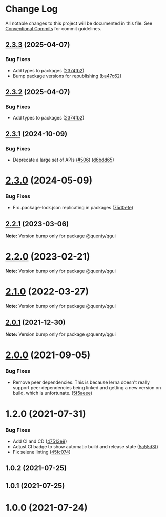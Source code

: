 # Change Log

All notable changes to this project will be documented in this file.
See [Conventional Commits](https://conventionalcommits.org) for commit guidelines.

## [2.3.3](https://github.com/Quenty/NevermoreEngine/compare/@quenty/qgui@2.3.1...@quenty/qgui@2.3.3) (2025-04-07)


### Bug Fixes

* Add types to packages ([2374fb2](https://github.com/Quenty/NevermoreEngine/commit/2374fb2b043cfbe0e9b507b3316eec46a4e353a0))
* Bump package versions for republishing ([ba47c62](https://github.com/Quenty/NevermoreEngine/commit/ba47c62e32170bf74377b0c658c60b84306dc294))





## [2.3.2](https://github.com/Quenty/NevermoreEngine/compare/@quenty/qgui@2.3.1...@quenty/qgui@2.3.2) (2025-04-07)


### Bug Fixes

* Add types to packages ([2374fb2](https://github.com/Quenty/NevermoreEngine/commit/2374fb2b043cfbe0e9b507b3316eec46a4e353a0))





## [2.3.1](https://github.com/Quenty/NevermoreEngine/compare/@quenty/qgui@2.3.0...@quenty/qgui@2.3.1) (2024-10-09)


### Bug Fixes

* Deprecate a large set of APIs ([#506](https://github.com/Quenty/NevermoreEngine/issues/506)) ([d6bdd65](https://github.com/Quenty/NevermoreEngine/commit/d6bdd6567668f238c45d3bd0c85bedb763d30e5c))





# [2.3.0](https://github.com/Quenty/NevermoreEngine/compare/@quenty/qgui@2.2.1...@quenty/qgui@2.3.0) (2024-05-09)


### Bug Fixes

* Fix .package-lock.json replicating in packages ([75d0efe](https://github.com/Quenty/NevermoreEngine/commit/75d0efeef239f221d93352af71a5b3e930ec23c5))





## [2.2.1](https://github.com/Quenty/NevermoreEngine/compare/@quenty/qgui@2.2.0...@quenty/qgui@2.2.1) (2023-03-06)

**Note:** Version bump only for package @quenty/qgui





# [2.2.0](https://github.com/Quenty/NevermoreEngine/compare/@quenty/qgui@2.1.0...@quenty/qgui@2.2.0) (2023-02-21)

**Note:** Version bump only for package @quenty/qgui





# [2.1.0](https://github.com/Quenty/NevermoreEngine/compare/@quenty/qgui@2.0.1...@quenty/qgui@2.1.0) (2022-03-27)

**Note:** Version bump only for package @quenty/qgui





## [2.0.1](https://github.com/Quenty/NevermoreEngine/compare/@quenty/qgui@2.0.0...@quenty/qgui@2.0.1) (2021-12-30)

**Note:** Version bump only for package @quenty/qgui





# [2.0.0](https://github.com/Quenty/NevermoreEngine/compare/@quenty/qgui@1.2.0...@quenty/qgui@2.0.0) (2021-09-05)


### Bug Fixes

* Remove peer dependencies. This is because lerna doesn't really support peer dependencies being linked and getting a new version on build, which is unfortunate. ([5f5aeee](https://github.com/Quenty/NevermoreEngine/commit/5f5aeeea8de9975435309e53679f0ef7064f9dd0))





# 1.2.0 (2021-07-31)


### Bug Fixes

* Add CI and CD ([47513e9](https://github.com/Quenty/NevermoreEngine/commit/47513e9b568162707534af132396dd8756947dd3))
* Adjust CI badge to show automatic build and release state ([5a55d3f](https://github.com/Quenty/NevermoreEngine/commit/5a55d3f19bf8d66a760d67da9b56ed47fab74656))
* Fix selene linting ([45fc074](https://github.com/Quenty/NevermoreEngine/commit/45fc07489ee59127ac6582689f19a0e87c1e5b5a))



## 1.0.2 (2021-07-25)



## 1.0.1 (2021-07-25)



# 1.0.0 (2021-07-24)
